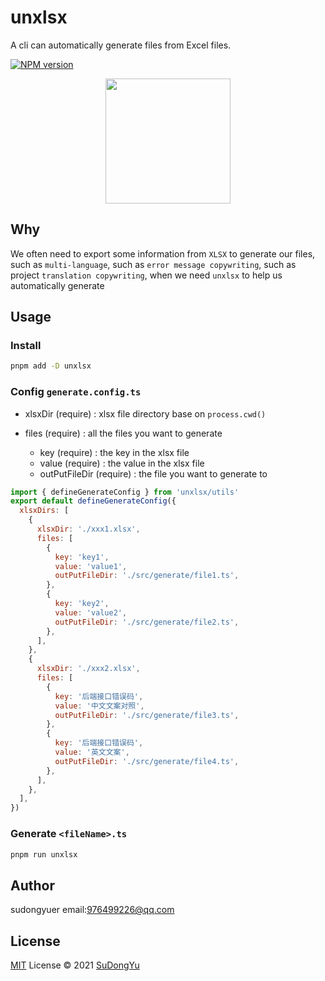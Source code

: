 # unxlsx

A cli can automatically generate files from Excel files.

[![NPM version](https://img.shields.io/github/package-json/v/sudongyuer/unxlsx)](https://www.npmjs.com/package/unxlsx)


<p align='center'>
<img src='https://git.poker/sudongyuer/image-bed/blob/master/20220712/unxlsx.2tc3vjrbqla0.png?raw=true' width='200'/>
</p>

## Why

We often need to export some information from `XLSX` to generate our files, such as `multi-language`, such as `error message copywriting`, such as project `translation copywriting`, when we need `unxlsx` to help us automatically generate

## Usage

### Install

```bash
pnpm add -D unxlsx
```

### Config `generate.config.ts`

- xlsxDir (require) : xlsx file directory base on `process.cwd()`

- files (require) : all the files you want to generate
  - key (require) : the key in the xlsx file
  - value (require) : the value in the xlsx file
  - outPutFileDir (require) : the file you want to generate to

```js
import { defineGenerateConfig } from 'unxlsx/utils'
export default defineGenerateConfig({
  xlsxDirs: [
    {
      xlsxDir: './xxx1.xlsx',
      files: [
        {
          key: 'key1',
          value: 'value1',
          outPutFileDir: './src/generate/file1.ts',
        },
        {
          key: 'key2',
          value: 'value2',
          outPutFileDir: './src/generate/file2.ts',
        },
      ],
    },
    {
      xlsxDir: './xxx2.xlsx',
      files: [
        {
          key: '后端接口错误码',
          value: '中文文案对照',
          outPutFileDir: './src/generate/file3.ts',
        },
        {
          key: '后端接口错误码',
          value: '英文文案',
          outPutFileDir: './src/generate/file4.ts',
        },
      ],
    },
  ],
})
```

### Generate `<fileName>.ts`

```bash
pnpm run unxlsx
```

## Author

sudongyuer email:976499226@qq.com

## License

[MIT](./LICENSE) License © 2021 [SuDongYu](https://github.com/sudongyuer)
